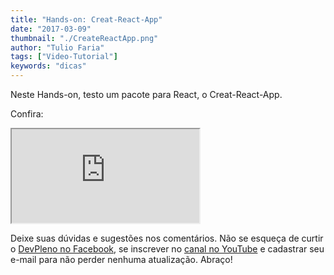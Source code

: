 ```yaml
---
title: "Hands-on: Creat-React-App"
date: "2017-03-09"
thumbnail: "./CreateReactApp.png"
author: "Tulio Faria"
tags: ["Video-Tutorial"]
keywords: "dicas"
---
```



Neste Hands-on, testo um pacote para React, o Creat-React-App.

Confira:

<div class="embed-responsive embed-responsive-16by9 mb-4">
  <iframe class="embed-responsive-item" src="https://www.youtube.com/embed/jNJmp7iic8c" allowfullscreen></iframe>
</div>

Deixe suas dúvidas e sugestões nos comentários. Não se esqueça de curtir o [DevPleno no Facebook](http://www.facebook.com/devpleno), se inscrever no [canal no YouTube](https://www.youtube.com/channel/UC07JWf9A0B1scApbS1Te7Ww) e cadastrar seu e-mail para não perder nenhuma atualização. Abraço!